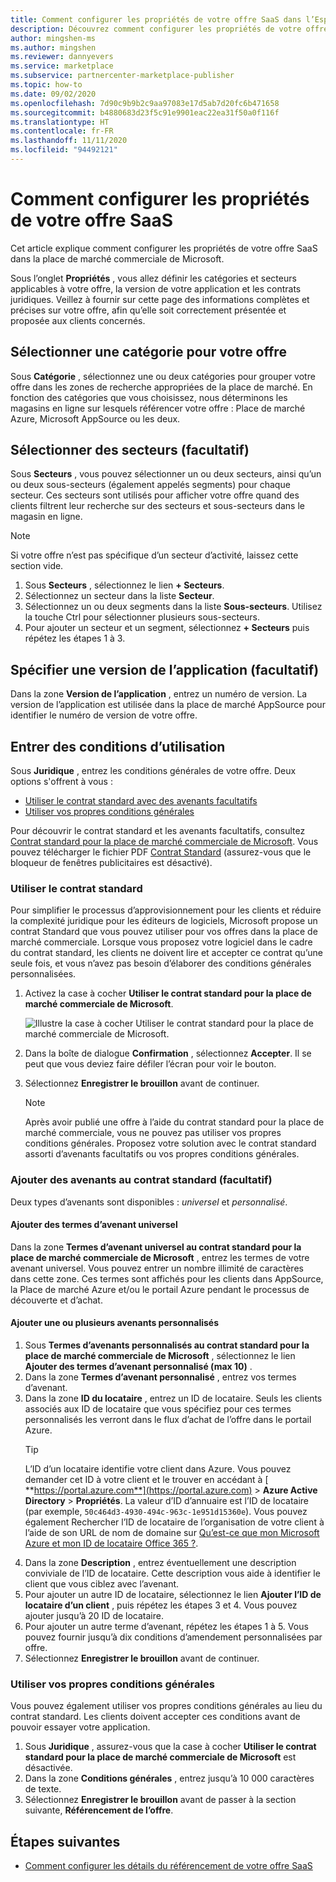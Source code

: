 ```yaml
---
title: Comment configurer les propriétés de votre offre SaaS dans l’Espace partenaires Microsoft
description: Découvrez comment configurer les propriétés de votre offre SaaS (Software as a Service) dans la place de marché commerciale de Microsoft de l’Espace partenaires.
author: mingshen-ms
ms.author: mingshen
ms.reviewer: dannyevers
ms.service: marketplace
ms.subservice: partnercenter-marketplace-publisher
ms.topic: how-to
ms.date: 09/02/2020
ms.openlocfilehash: 7d90c9b9b2c9aa97083e17d5ab7d20fc6b471658
ms.sourcegitcommit: b4880683d23f5c91e9901eac22ea31f50a0f116f
ms.translationtype: HT
ms.contentlocale: fr-FR
ms.lasthandoff: 11/11/2020
ms.locfileid: "94492121"
---
```

# <a name="how-to-configure-your-saas-offer-properties"></a>Comment configurer les propriétés de votre offre SaaS

Cet article explique comment configurer les propriétés de votre offre SaaS dans la place de marché commerciale de Microsoft.

Sous l’onglet **Propriétés** , vous allez définir les catégories et secteurs applicables à votre offre, la version de votre application et les contrats juridiques. Veillez à fournir sur cette page des informations complètes et précises sur votre offre, afin qu’elle soit correctement présentée et proposée aux clients concernés.

## <a name="select-a-category-for-your-offer"></a>Sélectionner une catégorie pour votre offre

Sous **Catégorie** , sélectionnez une ou deux catégories pour grouper votre offre dans les zones de recherche appropriées de la place de marché. En fonction des catégories que vous choisissez, nous déterminons les magasins en ligne sur lesquels référencer votre offre : Place de marché Azure, Microsoft AppSource ou les deux.

## <a name="select-industries-optional"></a>Sélectionner des secteurs (facultatif)

Sous **Secteurs** , vous pouvez sélectionner un ou deux secteurs, ainsi qu’un ou deux sous-secteurs (également appelés segments) pour chaque secteur. Ces secteurs sont utilisés pour afficher votre offre quand des clients filtrent leur recherche sur des secteurs et sous-secteurs dans le magasin en ligne.

> [!NOTE]
> Si votre offre n’est pas spécifique d’un secteur d’activité, laissez cette section vide.

1. Sous **Secteurs** , sélectionnez le lien **+ Secteurs**.
1. Sélectionnez un secteur dans la liste **Secteur**.
1. Sélectionnez un ou deux segments dans la liste **Sous-secteurs**. Utilisez la touche Ctrl pour sélectionner plusieurs sous-secteurs.
1. Pour ajouter un secteur et un segment, sélectionnez **+ Secteurs** puis répétez les étapes 1 à 3.

## <a name="specify-an-app-version-optional"></a>Spécifier une version de l’application (facultatif)

 Dans la zone **Version de l’application** , entrez un numéro de version. La version de l’application est utilisée dans la place de marché AppSource pour identifier le numéro de version de votre offre.

## <a name="provide-terms-and-conditions"></a>Entrer des conditions d’utilisation

Sous **Juridique** , entrez les conditions générales de votre offre. Deux options s'offrent à vous :

- [Utiliser le contrat standard avec des avenants facultatifs](#use-the-standard-contract)
- [Utiliser vos propres conditions générales](#use-your-own-terms-and-conditions)

Pour découvrir le contrat standard et les avenants facultatifs, consultez [Contrat standard pour la place de marché commerciale de Microsoft](standard-contract.md). Vous pouvez télécharger le fichier PDF [Contrat Standard](https://go.microsoft.com/fwlink/?linkid=2041178) (assurez-vous que le bloqueur de fenêtres publicitaires est désactivé).

### <a name="use-the-standard-contract"></a>Utiliser le contrat standard

Pour simplifier le processus d’approvisionnement pour les clients et réduire la complexité juridique pour les éditeurs de logiciels, Microsoft propose un contrat Standard que vous pouvez utiliser pour vos offres dans la place de marché commerciale. Lorsque vous proposez votre logiciel dans le cadre du contrat standard, les clients ne doivent lire et accepter ce contrat qu’une seule fois, et vous n’avez pas besoin d’élaborer des conditions générales personnalisées.

1. Activez la case à cocher **Utiliser le contrat standard pour la place de marché commerciale de Microsoft**.

   ![Illustre la case à cocher Utiliser le contrat standard pour la place de marché commerciale de Microsoft.](partner-center-portal/media/use-standard-contract.png)
1. Dans la boîte de dialogue **Confirmation** , sélectionnez **Accepter**. Il se peut que vous deviez faire défiler l’écran pour voir le bouton.
1. Sélectionnez **Enregistrer le brouillon** avant de continuer.

   > [!NOTE]
   > Après avoir publié une offre à l’aide du contrat standard pour la place de marché commerciale, vous ne pouvez pas utiliser vos propres conditions générales. Proposez votre solution avec le contrat standard assorti d’avenants facultatifs ou vos propres conditions générales.

### <a name="add-amendments-to-the-standard-contract-optional"></a>Ajouter des avenants au contrat standard (facultatif)

Deux types d’avenants sont disponibles : *universel* et *personnalisé*.

#### <a name="add-universal-amendment-terms"></a>Ajouter des termes d’avenant universel

Dans la zone **Termes d’avenant universel au contrat standard pour la place de marché commerciale de Microsoft** , entrez les termes de votre avenant universel. Vous pouvez entrer un nombre illimité de caractères dans cette zone. Ces termes sont affichés pour les clients dans AppSource, la Place de marché Azure et/ou le portail Azure pendant le processus de découverte et d’achat.

#### <a name="add-one-or-more-custom-amendments"></a>Ajouter une ou plusieurs avenants personnalisés

1. Sous **Termes d’avenants personnalisés au contrat standard pour la place de marché commerciale de Microsoft** , sélectionnez le lien **Ajouter des termes d’avenant personnalisé (max 10)** .
1. Dans la zone **Termes d’avenant personnalisé** , entrez vos termes d’avenant.
1. Dans la zone **ID du locataire** , entrez un ID de locataire. Seuls les clients associés aux ID de locataire que vous spécifiez pour ces termes personnalisés les verront dans le flux d’achat de l’offre dans le portail Azure.
   > [!TIP]
   > L’ID d’un locataire identifie votre client dans Azure. Vous pouvez demander cet ID à votre client et le trouver en accédant à [ **https://portal.azure.com**](https://portal.azure.com) > **Azure Active Directory** > **Propriétés**. La valeur d’ID d’annuaire est l’ID de locataire (par exemple, `50c464d3-4930-494c-963c-1e951d15360e`). Vous pouvez également Rechercher l’ID de locataire de l’organisation de votre client à l’aide de son URL de nom de domaine sur [Qu’est-ce que mon Microsoft Azure et mon ID de locataire Office 365 ?](https://www.whatismytenantid.com/).
1. Dans la zone **Description** , entrez éventuellement une description conviviale de l’ID de locataire. Cette description vous aide à identifier le client que vous ciblez avec l’avenant.
1. Pour ajouter un autre ID de locataire, sélectionnez le lien **Ajouter l’ID de locataire d’un client** , puis répétez les étapes 3 et 4. Vous pouvez ajouter jusqu’à 20 ID de locataire.
1. Pour ajouter un autre terme d’avenant, répétez les étapes 1 à 5. Vous pouvez fournir jusqu’à dix conditions d’amendement personnalisées par offre. 
2. Sélectionnez **Enregistrer le brouillon** avant de continuer.

### <a name="use-your-own-terms-and-conditions"></a>Utiliser vos propres conditions générales

Vous pouvez également utiliser vos propres conditions générales au lieu du contrat standard. Les clients doivent accepter ces conditions avant de pouvoir essayer votre application.

1. Sous **Juridique** , assurez-vous que la case à cocher **Utiliser le contrat standard pour la place de marché commerciale de Microsoft** est désactivée.
1. Dans la zone **Conditions générales** , entrez jusqu’à 10 000 caractères de texte.
1. Sélectionnez **Enregistrer le brouillon** avant de passer à la section suivante, **Référencement de l’offre**.

## <a name="next-steps"></a>Étapes suivantes

- [Comment configurer les détails du référencement de votre offre SaaS](create-new-saas-offer-listing.md)
